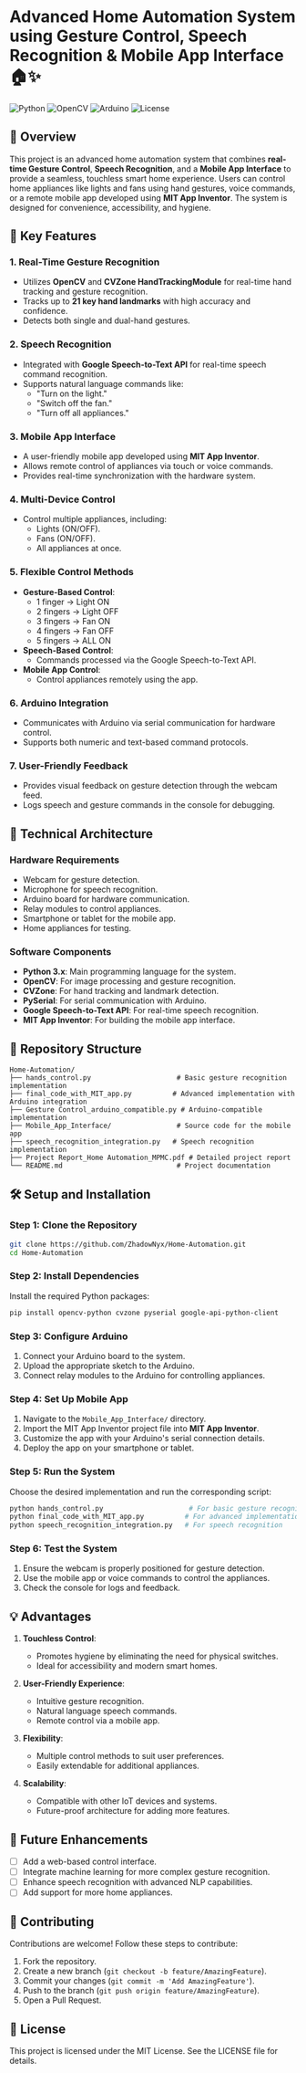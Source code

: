 # Advanced Home Automation System using Gesture Control, Speech Recognition & Mobile App Interface 🏠✨
![Python](https://img.shields.io/badge/Python-3.x-blue.svg)
![OpenCV](https://img.shields.io/badge/OpenCV-4.x-green.svg)
![Arduino](https://img.shields.io/badge/Arduino-Compatible-teal.svg)
![License](https://img.shields.io/badge/License-MIT-yellow.svg)

## 📖 Overview

This project is an advanced home automation system that combines **real-time Gesture Control**, **Speech Recognition**, and a **Mobile App Interface** to provide a seamless, touchless smart home experience. Users can control home appliances like lights and fans using hand gestures, voice commands, or a remote mobile app developed using **MIT App Inventor**. The system is designed for convenience, accessibility, and hygiene.

## 🌟 Key Features

### 1. Real-Time Gesture Recognition
- Utilizes **OpenCV** and **CVZone HandTrackingModule** for real-time hand tracking and gesture recognition.
- Tracks up to **21 key hand landmarks** with high accuracy and confidence.
- Detects both single and dual-hand gestures.

### 2. Speech Recognition
- Integrated with **Google Speech-to-Text API** for real-time speech command recognition.
- Supports natural language commands like:
  - "Turn on the light."
  - "Switch off the fan."
  - "Turn off all appliances."

### 3. Mobile App Interface
- A user-friendly mobile app developed using **MIT App Inventor**.
- Allows remote control of appliances via touch or voice commands.
- Provides real-time synchronization with the hardware system.

### 4. Multi-Device Control
- Control multiple appliances, including:
  - Lights (ON/OFF).
  - Fans (ON/OFF).
  - All appliances at once.

### 5. Flexible Control Methods
- **Gesture-Based Control**:
  - 1 finger → Light ON
  - 2 fingers → Light OFF
  - 3 fingers → Fan ON
  - 4 fingers → Fan OFF
  - 5 fingers → ALL ON
- **Speech-Based Control**:
  - Commands processed via the Google Speech-to-Text API.
- **Mobile App Control**:
  - Control appliances remotely using the app.

### 6. Arduino Integration
- Communicates with Arduino via serial communication for hardware control.
- Supports both numeric and text-based command protocols.

### 7. User-Friendly Feedback
- Provides visual feedback on gesture detection through the webcam feed.
- Logs speech and gesture commands in the console for debugging.

## 🔧 Technical Architecture

### Hardware Requirements
- Webcam for gesture detection.
- Microphone for speech recognition.
- Arduino board for hardware communication.
- Relay modules to control appliances.
- Smartphone or tablet for the mobile app.
- Home appliances for testing.

### Software Components
- **Python 3.x**: Main programming language for the system.
- **OpenCV**: For image processing and gesture recognition.
- **CVZone**: For hand tracking and landmark detection.
- **PySerial**: For serial communication with Arduino.
- **Google Speech-to-Text API**: For real-time speech recognition.
- **MIT App Inventor**: For building the mobile app interface.

## 📁 Repository Structure

```
Home-Automation/
├── hands_control.py                     # Basic gesture recognition implementation
├── final_code_with_MIT_app.py          # Advanced implementation with Arduino integration
├── Gesture Control_arduino_compatible.py # Arduino-compatible implementation
├── Mobile_App_Interface/                # Source code for the mobile app
├── speech_recognition_integration.py   # Speech recognition implementation
├── Project Report_Home Automation_MPMC.pdf # Detailed project report
└── README.md                            # Project documentation
```

## 🛠️ Setup and Installation

### Step 1: Clone the Repository
```bash
git clone https://github.com/ZhadowNyx/Home-Automation.git
cd Home-Automation
```

### Step 2: Install Dependencies
Install the required Python packages:
```bash
pip install opencv-python cvzone pyserial google-api-python-client
```

### Step 3: Configure Arduino
1. Connect your Arduino board to the system.
2. Upload the appropriate sketch to the Arduino.
3. Connect relay modules to the Arduino for controlling appliances.

### Step 4: Set Up Mobile App
1. Navigate to the `Mobile_App_Interface/` directory.
2. Import the MIT App Inventor project file into **MIT App Inventor**.
3. Customize the app with your Arduino's serial connection details.
4. Deploy the app on your smartphone or tablet.

### Step 5: Run the System
Choose the desired implementation and run the corresponding script:
```bash
python hands_control.py                     # For basic gesture recognition
python final_code_with_MIT_app.py          # For advanced implementation
python speech_recognition_integration.py   # For speech recognition
```

### Step 6: Test the System
1. Ensure the webcam is properly positioned for gesture detection.
2. Use the mobile app or voice commands to control the appliances.
3. Check the console for logs and feedback.

## 💡 Advantages

1. **Touchless Control**:
   - Promotes hygiene by eliminating the need for physical switches.
   - Ideal for accessibility and modern smart homes.

2. **User-Friendly Experience**:
   - Intuitive gesture recognition.
   - Natural language speech commands.
   - Remote control via a mobile app.

3. **Flexibility**:
   - Multiple control methods to suit user preferences.
   - Easily extendable for additional appliances.

4. **Scalability**:
   - Compatible with other IoT devices and systems.
   - Future-proof architecture for adding more features.

## 🎯 Future Enhancements

- [ ] Add a web-based control interface.
- [ ] Integrate machine learning for more complex gesture recognition.
- [ ] Enhance speech recognition with advanced NLP capabilities.
- [ ] Add support for more home appliances.

## 🤝 Contributing

Contributions are welcome! Follow these steps to contribute:
1. Fork the repository.
2. Create a new branch (`git checkout -b feature/AmazingFeature`).
3. Commit your changes (`git commit -m 'Add AmazingFeature'`).
4. Push to the branch (`git push origin feature/AmazingFeature`).
5. Open a Pull Request.

## 📄 License

This project is licensed under the MIT License. See the LICENSE file for details.
